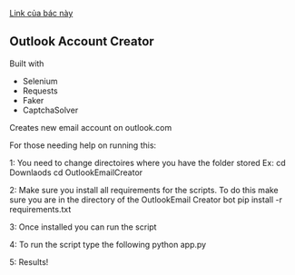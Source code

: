 [Link của bác này](https://o-u.pw/dJnp24)


## Outlook Account Creator
Built with
- Selenium
- Requests
- Faker
- CaptchaSolver

Creates new email account on outlook.com


For those needing help on running this:


1: You need to change directoires where you have the folder stored
Ex: cd Downlaods
    cd OutlookEmailCreator

2: Make sure you install all requirements for the scripts. To do this make sure you are in the directory of the OutlookEmail Creator bot
   pip install -r requirements.txt 

3: Once installed you can run the script

4: To run the script type the following
  python app.py 

5: Results!



